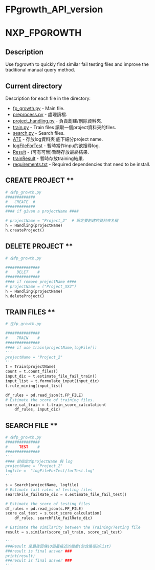 # FPgrowth_API_version
# NXP_FPGROWTH
## Description
Use fpgrowth to quickly find similar fail testing files and improve the traditional manual query method.
## Current directory
Description for each file in the directory:
- [fp_growth.py]() - Main file.
- [preprocess.py]() - 處理讀檔.
- [project_handling.py]() - 負責創建/刪除資料夾.
- [train.py]() - Train files 讀取一個project資料夾的files.
- [search.py]() - Search files.
- [ATE]() - 存放log資料夾 底下細分project name.
- [logFileForTest]() - 暫時當作inpu的欲搜尋log.
- [Result]() - (可有可無)暫時存放最終結果.
- [trainResult]() - 暫時存放training結果.
- [requirements.txt]() - Required dependencies that need to be install.

## CREATE PROJECT **
```python
# 在fp_growth.py
#############
#   CREATE  #
#############
#### if given a projectName ####

# projectName = "Project_2"  # 設定要創建的資料夾名稱
h = Handling(projectName) 
h.createProject()

```

## DELETE PROJECT **
```python
# 在fp_growth.py

###############
#    DELET    #
###############
#### if remove prejectName ####
# projectName = ("Project_XX2")
h = Handling(projectName) 
h.deleteProject()

```

## TRAIN FILES **
```python
# 在fp_growth.py

###############
#    TRAIN    #
###############
#### if use train(projectName,logFile[])  
'''
projectName = "Project_2"
'''
t = Train(projectName)
count = t.count_files()
input_dic = t.estimate_file_fail_train()
input_list = t.formulate_input(input_dic)
t.rule_mining(input_list)

df_rules = pd.read_json(t.FP_FILE)
# Estimate the score of training files.
score_cal_train = t.train_score_calculation(
    df_rules, input_dic)
```

## SEARCH FILE **
```python
# 在fp_growth.py
###############
#     TEST    #
###############
'''
#### 給指定的projectName 與 log
projectName = "Project_2"
logfile =  "logFileForTest/forTest.log"
'''

s = Search(projectName, logfile)
# Estimate fail rates of testing files
searchFile_failRate_dic = s.estimate_file_fail_test()

# Estimate the score of testing files
df_rules = pd.read_json(s.FP_FILE)
score_cal_test = s.test_score_calculation(
    df_rules, searchFile_failRate_dic)

# Estimate the similarity between the Training/Testing file
result = s.similar(score_cal_train, score_cal_test)

'''
###Result 是最後回傳10個最接近的檔案(包含路徑的list)
###result is final answer ###
print(result)
###result is final answer ###
'''

```

